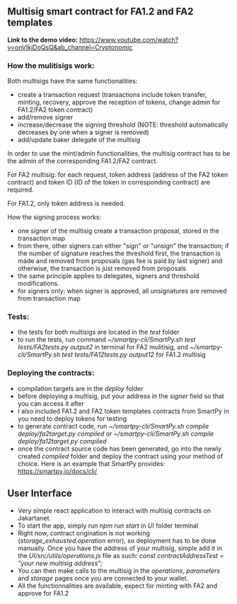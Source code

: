 ## Multisig smart contract for FA1.2 and FA2 templates

**Link to the demo video:** https://www.youtube.com/watch?v=onVIkjDoQsQ&ab_channel=Cryptonomic

### How the mulitisigs work:

Both multisigs have the same functionalities:
- create a transaction request (transactions include token transfer, minting, recovery, approve the reception of tokens, change admin for FA1.2/FA2 token contract)
- add/remove signer
- increase/decrease the signing threshold (NOTE: threshold automatically decreases by one when a signer is removed)
- add/update baker delegate of the multisig


In order to use the mint/admin functionalities, the multisig contract has to be the admin of the corresponding FA1.2/FA2 contract.

For FA2 multisig: for each request, token address (address of the FA2 token contract) and token ID (ID of the token in corresponding contract) are required.

For FA1.2, only token address is needed.

How the signing process works: 
- one signer of the multisig create a transaction proposal, stored in the transaction map
- from there, other signers can either "sign" or "unsign" the transaction; if the number of signature reaches the threshold first, the transaction is made and removed from proposals (gas fee is paid by last signer) and otherwise, the transaction is just removed from proposals
- the same principle applies to delegates, signers and threshold modifications.
- for signers only: when signer is approved, all unsignatures are removed from transaction map

### Tests: 

- the tests for both multisigs are located in the *test* folder
- to run the tests, run command *~/smartpy-cli/SmartPy.sh test tests/FA2tests.py output2* in terminal for FA2 mulitisig, and *~/smartpy-cli/SmartPy.sh test tests/FA12tests.py output12* for FA1.2 multisig

### Deploying the contracts:

- compilation targets are in the *deploy* folder
- before deploying a multisig, put your address in the *signer* field so that you can access it after
- I also included FA1.2 and FA2 token templates contracts from SmartPy in you need to deploy tokens for testing
- to generate contract code, run *~/smartpy-cli/SmartPy.sh compile deploy/fa2target.py compiled* or *~/smartpy-cli/SmartPy.sh compile deploy/fa12target.py compiled*
- once the contract source code has been generated, go into the newly created *compiled* folder and deploy the contract using your method of choice. Here is an example that SmartPy provides: https://smartpy.io/docs/cli/

## User Interface

- Very simple react application to interact with multisig contracts on Jakartanet.
- To start the app, simply run *npm run start* in *UI* folder terminal
- Right now, contract origination is not working (*storage_exhausted.operation* error), so deployment has to be done manually. Once you have the address of your multisig, simple add it in the *UI/src/utils/operations.js* file as such: *const contractAddressTest = "your new multisig address";*
- You can then make calls to the multisig in the *operations*, *parameters* and *storage* pages once you are connected to your wallet.
- All the functionnalities are available, expect for minting with FA2 and approve for FA1.2
